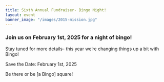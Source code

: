 ```yaml
---
title: Sixth Annual Fundraiser- Bingo Night!
layout: event
banner_image: "/images/2015-mission.jpg"
---
```


### Join us on February 1st, 2025 for a night of bingo!

Stay tuned for more details- this year we’re changing things up a bit with Bingo!

Save the Date: February 1st, 2025

Be there or be \[a Bingo\] square!